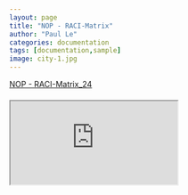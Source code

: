 ```yaml
---
layout: page
title: "NOP - RACI-Matrix"
author: "Paul Le"
categories: documentation
tags: [documentation,sample]
image: city-1.jpg
---
```


[NOP - RACI-Matrix_24](https://docs.google.com/spreadsheets/d/1xvmsDddMmlL2jauM2-JBBFZMo3PSgp-E/edit?usp=sharing&ouid=109229415087201727842&rtpof=true&sd=true)


<style>
  .centered-iframe {
    display: flex;
    justify-content: center;
    margin: 20px 0; /* Optional: Adds some vertical spacing */
  }

  .centered-iframe iframe {
    width: 1720px !important;
    height: 720px !important;
    border: 1px solid #ddd; /* Optional: Adds a border */
  }
  /* Ensure the parent containers are not restricting the width */
  .page-content {
    max-width: none !important;
    width: 100% !important;
  },
  .content-wrapper,
  .container 
</style>

<div class="centered-iframe-container">
  <iframe class="centered-iframe" src="https://docs.google.com/spreadsheets/d/1xvmsDddMmlL2jauM2-JBBFZMo3PSgp-E/edit?usp=sharing&ouid=109229415087201727842&rtpof=true&sd=true/preview"></iframe>
</div>
